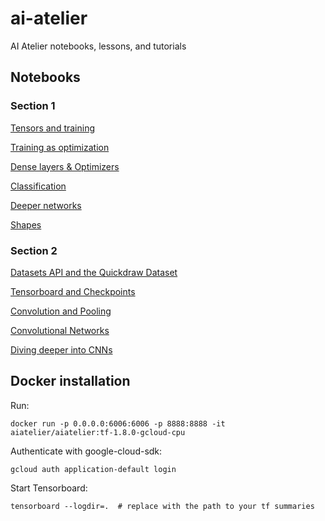 # ai-atelier
AI Atelier notebooks, lessons, and tutorials

## Notebooks

### Section 1

[Tensors and training](https://colab.research.google.com/drive/1giICtOP1QN7INJzNiAKg73vcRDJydTWr)

[Training as optimization](https://colab.research.google.com/drive/1fH0qKc8XSplWqHYtrFSc5X-QICGngjYD)

[Dense layers & Optimizers](https://colab.research.google.com/drive/1kdcaObMwZ_Gb7UvRzjlV634sI9ILznLq)

[Classification](https://colab.research.google.com/drive/1pvELXxNeqiw4pROK5werrnUHl5s3fHS4)

[Deeper networks](https://colab.research.google.com/drive/1s7Z1g5fcYOhlQiVUPPWFe6PooeMaQHaj)

[Shapes](https://colab.research.google.com/drive/1uC6-WaOwP7DcgiFX1PUcl0u2hr_MPElh)

### Section 2

[Datasets API and the Quickdraw Dataset](https://colab.research.google.com/drive/1cOneywoRDY7ezPQ7FsN8QROLc-iVkXT-)

[Tensorboard and Checkpoints](https://colab.research.google.com/drive/1htd7yqRcfWAcRs6GuSqfDuhL1Brk_qXS)

[Convolution and Pooling](https://colab.research.google.com/drive/17nXAIytqSUCw0bn1Sdj2nF0TBMFRMwPo)

[Convolutional Networks](https://colab.research.google.com/drive/1G-s3zdFsOCTC2Xap0zHPM8YtVOOtZ68f)

[Diving deeper into CNNs](https://colab.research.google.com/drive/1u_fZ2xVpcpu6azXZjeWs8oaxHdF9L6Z6#scrollTo=KgOu27PJXsu3)


## Docker installation

Run:
```
docker run -p 0.0.0.0:6006:6006 -p 8888:8888 -it aiatelier/aiatelier:tf-1.8.0-gcloud-cpu
```

Authenticate with google-cloud-sdk:
```
gcloud auth application-default login
```

Start Tensorboard:
```
tensorboard --logdir=.  # replace with the path to your tf summaries
```
